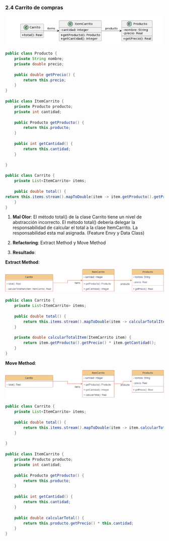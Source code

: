 ### 2.4 Carrito de compras
![UML](../img/ejercicio2_4.png)

```java
public class Producto {
    private String nombre;
    private double precio;
    
    public double getPrecio() {
        return this.precio;
    }
}

public class ItemCarrito {
    private Producto producto;
    private int cantidad;
        
    public Producto getProducto() {
        return this.producto;
    }
    
    public int getCantidad() {
        return this.cantidad;
    }

}

public class Carrito {
    private List<ItemCarrito> items;
    
    public double total() {
return this.items.stream().mapToDouble(item -> item.getProducto().getPrecio() * item.getCantidad()).sum();
    }
}
```

1. **Mal Olor**: El método total() de la clase Carrito tiene un nivel de abstracción incorrecto. El método total() debería delegar la responsabilidad de calcular el total a la clase ItemCarrito. La responsabilidad esta mal asignada. (Feature Envy y Data Class)

2. **Refactoring**: Extract Method y Move Method

3. **Resultado**:

**Extract Method**:

![UML](../img/ejercicio2_4-UML_1.png)

```java
public class Carrito {
	private List<ItemCarrito> items;

	public double total() {
		return this.items.stream().mapToDouble(item -> calcularTotalItem(item)).sum();
	}

	private double calcularTotalItem(ItemCarrito item) {
		return item.getProducto().getPrecio() * item.getCantidad();
	}
}
```

**Move Method**:

![UML](../img/ejercicio2_4-UML_2.png)

```java
public class Carrito {
	private List<ItemCarrito> items;

	public double total() {
		return this.items.stream().mapToDouble(item -> item.calcularTotal()).sum();
	}

}

public class ItemCarrito {
    private Producto producto;
    private int cantidad;
        
    public Producto getProducto() {
        return this.producto;
    }
    
    public int getCantidad() {
        return this.cantidad;
    }
    
    public double calcularTotal() {
    	return this.producto.getPrecio() * this.cantidad;
    }
}
```